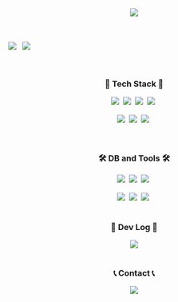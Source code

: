 <br>
<br>

<!-- Header -->
<div align="center">
  <img src="https://capsule-render.vercel.app/api?type=rounded&color=gradient&text=Welcome%20to%20SIK's%20GitHub%20👋&animation=twinkling&fontSize=40&fontAlignY=50&fontAlign=50&height=180">
</div>

<br>
<br>
<br>

<div align="center" style="display:flex; flex-direction:row;">
  <img src="https://github-readme-stats.vercel.app/api/top-langs/?username=SeoJaeSik&layout=compact&theme=dark">&nbsp&nbsp&nbsp
  <!-- <img src="https://github-readme-stats.vercel.app/api/top-langs/?username=SeoJaeSik&layout=donut&theme=dark"> -->
  <img src="https://github-readme-stats.vercel.app/api?username=SeoJaeSik&include_all_commits=true&show_icons=true&theme=dark#gh-dark-mode-only">
</div>

<br>
<br>

<h3 align="center">📌 Tech Stack 📌</h3>
<div align="center">
  <img src="https://img.shields.io/badge/HTML5-E34F26?style=for-the-badge&logo=html5&logoColor=white">&nbsp
  <img src="https://img.shields.io/badge/CSS3-1572B6?style=for-the-badge&logo=css3&logoColor=white">&nbsp
  <img src="https://img.shields.io/badge/JavaScript-F7DF1E?style=for-the-badge&logo=JavaScript&logoColor=white">&nbsp
  <img src="https://img.shields.io/badge/jQuery-0769AD?style=for-the-badge&logo=jquery&logoColor=white">&nbsp
</div>
<br>
<div align="center">
  <img src="https://img.shields.io/badge/Java-ED8B00?style=for-the-badge&logo=openjdk&logoColor=white">&nbsp
  <img src="https://img.shields.io/badge/Spring-6DB33F?style=for-the-badge&logo=spring&logoColor=white">&nbsp
  <img src="https://img.shields.io/badge/Spring Boot-6DB33F?style=for-the-badge&logo=spring boot&logoColor=white">&nbsp
  <!-- <img src="https://img.shields.io/badge/Spring_Security-6DB33F?style=for-the-badge&logo=Spring-Security&logoColor=white">&nbsp -->
</div>
<br>
<br>

<h3 align="center">🛠️ DB and Tools 🛠️</h3>
<div align="center">
  <img src="https://img.shields.io/badge/Oracle-F80000?style=for-the-badge&logo=Oracle&logoColor=white">&nbsp
  <img src="https://img.shields.io/badge/redis-%23DD0031.svg?&style=for-the-badge&logo=redis&logoColor=white">&nbsp
  <img src="https://img.shields.io/badge/docker-%230db7ed.svg?style=for-the-badge&logo=docker&logoColor=white">&nbsp
</div>
<br>
<div align="center">
  <img src="https://img.shields.io/badge/Linux-FCC624?style=for-the-badge&logo=linux&logoColor=black">&nbsp
  <img src="https://img.shields.io/badge/GIT-E44C30?style=for-the-badge&logo=git&logoColor=white">&nbsp
  <img src="https://img.shields.io/badge/IntelliJ_IDEA-000000.svg?style=for-the-badge&logo=intellij-idea&logoColor=white">&nbsp
</div>
<br>

<!-- 스웨거 https://img.shields.io/badge/-Swagger-%23Clojure?style=for-the-badge&logo=swagger&logoColor=white -->
<!-- 비트버켓 https://img.shields.io/badge/Bitbucket-0747a6?style=for-the-badge&logo=bitbucket&logoColor=white -->


<h3 align="center">📝 Dev Log 📝</h3>
<div align="center">
  <a href="https://sikcoding.tistory.com/">
    <img src="https://img.shields.io/badge/Tistory-000000?style=for-the-badge&logo=Tistory&logoColor=white">
  </a>
</div>
<br>

<h3 align="center">📞 Contact 📞</h3>
<div align="center">
  <a href="mailto:sdvilzty@naver.com">
    <img src="https://img.shields.io/badge/NAVER-E?style=for-the-badge&logo=naver&logoColor=white">
  </a>
</div>

<!-- 뱃지 참조 https://github.com/Envoy-VC/awesome-badges?tab=readme-ov-file -->
<!-- 아이콘 https://simpleicons.org/ -->

